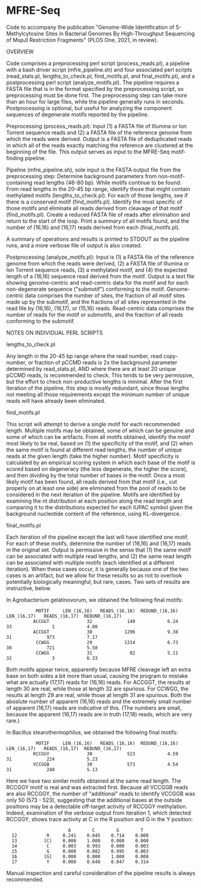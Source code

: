 # MFRE-Seq
Code to accompany the publication "Genome-Wide Identification of 5-Methylcytosine Sites in Bacterial Genomes By High-Throughput Sequencing of MspJI Restriction Fragments" (PLOS One, 2021, in review).

OVERVIEW

Code comprises a preprocessing perl script (process_reads.pl), a pipeline with a bash driver script (mfre_pipeline.sh) and four associated perl scripts (read_stats.pl, lengths_to_check.pl, find_motifs.pl, and final_motifs.pl), and a postprocessing perl script (analyze_motifs.pl).  The pipeline requires a FASTA file that is in the format specified by the preprocessing script, so preprocessing must be done first.  The preprocessing step can take more than an hour for large files, while the pipeline generally runs in seconds.  Postprocessing is optional, but useful for analyzing the component sequences of degenerate motifs reported by the pipeline.

Preprocessing (process_reads.pl):
  Input (1) a FASTA file of Illumina or Ion Torrent sequence reads and (2) a FASTA file of the reference genome from which the reads were derived.
  Output is a FASTA file of deduplicated reads in which all of the reads exactly matching the reference are clustered at the beginning of the file.
  This output serves as input to the MFRE-Seq motif-finding pipeline.

Pipeline (mfre_pipeline.sh), sole input is the FASTA output file from the preprocessing step:
  Determine background parameters from non-motif-containing read lengths (46-80 bp).
  While motifs continue to be found:
    From read lengths in the 20-45 bp range, identify those that might contain methylated motifs (lengths_to_check.pl).
    For each of those lengths, see if there is a conserved motif (find_motifs.pl).
    Identify the most specific of those motifs and eliminate all reads derived from cleavage of that motif (find_motifs.pl).
    Create a reduced FASTA file of reads after elimination and return to the start of the loop.
  Print a summary of all motifs found, and the number of (16,16) and (16,17) reads derived from each (final_motifs.pl).

A summary of operations and results is printed to STDOUT as the pipeline runs, and a more verbose file of output is also created.

Postprocessing (analyze_motifs.pl):
  Input is (1) a FASTA file of the reference genome from which the reads were derived, (2) a FASTA file of Illumina or Ion Torrent sequence reads, (3) a methylated motif, and (4) the expected length of a (16,16) sequence read derived from the motif.  Output is a text file showing genome-centric and read-centric data for the motif and for each non-degenerate sequence ("submotif") conforming to the motif.  Genome-centric data comprises the number of sites, the fraction of all motif sites made up by the submotif, and the fractions of all sites represented in the read file by (16,16), (16,17), or (15,16) reads.  Read-centric data comprises the number of reads for the motif or submotifs, and the fraction of all reads conforming to the submotif. 

NOTES ON INDIVIDUAL PERL SCRIPTS

lengths_to_check.pl

Any length in the 20-45 bp range where the read number, read copy-number, or fraction of pCCMD reads is 2x the background parameter determined by read_stats.pl, AND where there are at least 20 unique pCCMD reads, is recommended to check.  This tends to be very permissive, but the effort to check non-productive lengths is minimal.
After the first iteration of the pipeline, this step is mostly redundant, since those lengths not meeting all those requirements except the minimum number of unique reads will have already been eliminated.

find_motifs.pl

This script will attempt to derive a single motif for each recommended length.
Multiple motifs may be obtained, some of which can be genuine and some of which can be artifacts.
From all motifs obtained, identify the motif most likely to be real, based on (1) the specificity of the motif, and (2) when the same motif is found at different read lengths, the number of unique reads at the given length (take the higher number).
Motif specificity is calculated by an empirical scoring system in which each base of the motif is scored based on degeneracy (the less degenerate, the higher the score), and then dividing by the total number of bases in the motif.
Once a most likely motif has been found, all reads derived from that motif (i.e., cut properly on at least one side) are eliminated from the pool of reads to be considered in the next iteration of the pipeline.
Motifs are identified by examining the nt distribution at each position along the read length and comparing it to the distributions expected for each IUPAC symbol given the background nucleotide content of the reference, using KL-divergence.

final_motifs.pl

Each iteration of the pipeline except the last will have identified one motif.  For each of these motifs, determine the number of (16,16) and (16,17) reads in the original set.
Output is permissive in the sense that (1) the same motif can be associated with multiple read lengths, and (2) the same read length can be associated with multiple motifs (each identified at a different iteration).  When these cases occur, it is generally because one of the two cases is an artifact, but we allow for these results so as not to overlook potentially biologically meaningful, but rare, cases.
Two sets of results are instructive, below.

In Agrobacterium gelatinovorum, we obtained the following final motifs:

               MOTIF     LEN_(16,16)   READS_(16,16)  REDUND_(16,16)     LEN_(16,17)   READS_(16,17)  REDUND_(16,17)
              ACCGGT              32             140            6.24              33               1            4.00
              ACCGGT              30            1296            9.38              31             973            7.17
               CCWGG              29            1314            6.73              30             721            5.58
               CCWGG              31              82            5.11              32               3            6.33
               
Both motifs appear twice, apparently because MFRE cleavage left an extra base on both sides a bit more than usual, causing the program to mistake what are actually (17,17) reads for (16,16) reads.  For ACCGGT, the results at length 30 are real, while those at length 32 are spurious.  For CCWGG, the results at length 29 are real, while those at length 31 are spurious.  Both the aboslute number of apparent (16,16) reads and the extremely small number of apparent (16,17) reads are indicative of this.  (The numbers are small, because the apparent (16,17) reads are in truth (17,18) reads, which are very rare.)

In Bacillus stearothermophilus, we obtained the following final motifs:

               MOTIF     LEN_(16,16)   READS_(16,16)  REDUND_(16,16)     LEN_(16,17)   READS_(16,17)  REDUND_(16,17)
              RCCGGY              30             523            4.59              31             224            5.23
              VCCGGB              30             573            4.54              31             240            5.13

Here we have two similar motifs obtained at the same read length.  The RCCGGY motif is real and was extracted first.  Because all VCCGGB reads are also RCCGGY, the number of "additional" reads to identify VCCGGB was only 50 (573 - 523), suggesting that the additional bases at the outside positions may be a detectable off-target activity of RCCGGY methylation.  Indeed, examination of the verbose output from iteration 1, which detected RCCGGY, shows trace activity at C in the R position and G in the Y position:

                           A        C        G        T
      12           R     0.241    0.045    0.714    0.000
      13          [C]    0.000    1.000    0.000    0.000
      14           C     0.003    0.993    0.000    0.003
      15           G     0.000    0.002    0.995    0.003
      16          [G]    0.000    0.000    1.000    0.000
      17           Y     0.000    0.640    0.047    0.314

Manual inspection and careful consideration of the pipeline results is always recommended.
